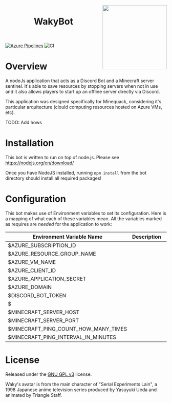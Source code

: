 <h1 align="center">
  <br>
  <img src="https://http2.mlstatic.com/-dvd-anime-serial-experiments-lain-completo-D_NQ_NP_757386-MLB27696979047_072018-F.jpg" width="200" height="200" align="right" />
  <br>
  WakyBot
  <br>
</h1>
<br>

[![Azure Pipelines](https://dev.azure.com/sarahlacerda/MineQuack/_apis/build/status/Minequack.WakyBot?branchName=master)](https://dev.azure.com/sarahlacerda/MineQuack/_build/latest?definitionId=1&branchName=master)
![CI](https://github.com/Minequack/WakyBot/workflows/CI/badge.svg)

# Overview

A nodeJs application that acts as a Discord Bot and a Minecraft server sentinel. It's able to save resources by stopping servers when not in use and it also allows players to start up an offline server directly via Discord.

This application was designed specifically for Minequack, considering it's particular arquitecture (clould computing resources hosted on Azure VMs, etc).

TODO: Add hows

# Installation

This bot is written to run on top of node.js. Please see https://nodejs.org/en/download/

Once you have NodeJS installed, running `npm install` from the bot directory should install all required packages!

# Configuration

This bot makes use of Environment variables to set its configuration. Here is a mapping of what each of these variables mean. All the variables marked as requires are *needed* for the application to work:

| Environment Variable Name            | Description                                          |   |   |   |
|--------------------------------------|------------------------------------------------------|---|---|---|
|$AZURE_SUBSCRIPTION_ID                |                                                      |   |   |   |
|$AZURE_RESOURCE_GROUP_NAME            |                                                      |   |   |   |
|$AZURE_VM_NAME                        |                                                      |   |   |   |
|$AZURE_CLIENT_ID                      |                                                      |   |   |   |
|$AZURE_APPLICATION_SECRET             |                                                      |   |   |   |
|$AZURE_DOMAIN                         |                                                      |   |   |   |
|$DISCORD_BOT_TOKEN                    |                                                      |   |   |   |
|$                                     |                                                      |   |   |   |
|$MINECRAFT_SERVER_HOST                |                                                      |   |   |   |
|$MINECRAFT_SERVER_PORT                |                                                      |   |   |   |
|$MINECRAFT_PING_COUNT_HOW_MANY_TIMES  |                                                      |   |   |   |
|$MINECRAFT_PING_INTERVAL_IN_MINUTES   |                                                      |   |   |   |

# License

Released under the [GNU GPL v3](https://www.gnu.org/licenses/gpl-3.0.en.html) license.

Waky's avatar is from the main character of "Serial Experiments Lain", a 1998 Japanese anime television series produced by Yasuyuki Ueda and animated by Triangle Staff.
